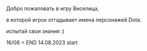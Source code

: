 
Добро пожаловать в игру Виселица,

в которой игрок отгадывает имена персонажей Dota.


 испытай свои знания :)





16/08 = END
14.08.2023 start


 